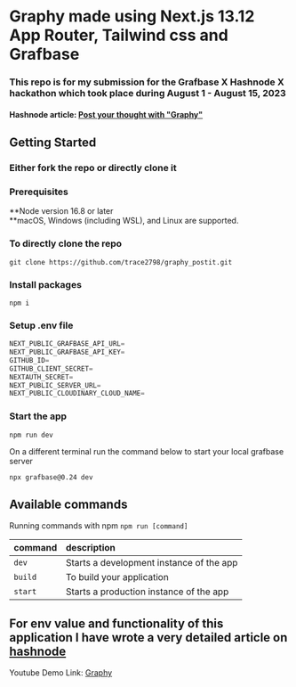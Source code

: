 # Graphy made using Next.js 13.12 App Router, Tailwind css and Grafbase

### This repo is for my submission for the Grafbase X Hashnode X hackathon which took place during August 1 - August 15, 2023

#### Hashnode article: [Post your thought with "Graphy"](https://shreyas-chaliha.hashnode.dev/post-your-thought-with-graphy) 

## Getting Started

### Either fork the repo or directly clone it

### Prerequisites

**Node version 16.8 or later  
**macOS, Windows (including WSL), and Linux are supported.

### To directly clone the repo

```shell
git clone https://github.com/trace2798/graphy_postit.git
```

### Install packages

```shell
npm i
```

### Setup .env file

```js
NEXT_PUBLIC_GRAFBASE_API_URL=
NEXT_PUBLIC_GRAFBASE_API_KEY=
GITHUB_ID=
GITHUB_CLIENT_SECRET=
NEXTAUTH_SECRET=
NEXT_PUBLIC_SERVER_URL=
NEXT_PUBLIC_CLOUDINARY_CLOUD_NAME=

```

### Start the app

```shell
npm run dev
```
On a different terminal run the command below to start your local grafbase server
```shell
npx grafbase@0.24 dev
```

## Available commands

Running commands with npm `npm run [command]`

| command         | description                              |
| :-------------- | :--------------------------------------- |
| `dev`           | Starts a development instance of the app |
| `build`         | To build your application                |
| `start`         | Starts a production  instance of the app |



## For env value and functionality of this application I have wrote a very detailed article on [hashnode]()


Youtube Demo Link: [Graphy]()

